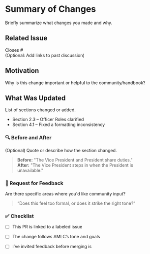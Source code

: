 # Summary of Changes
Briefly summarize what changes you made and why.

##  Related Issue
Closes #<issue-number>  
(Optional: Add links to past discussion)

##  Motivation
Why is this change important or helpful to the community/handbook?

##  What Was Updated
List of sections changed or added.

- Section 2.3 – Officer Roles clarified
- Section 4.1 – Fixed a formatting inconsistency

### 🔍 Before and After
(Optional) Quote or describe how the section changed.

> **Before:** "The Vice President and President share duties."  
> **After:** "The Vice President steps in when the President is unavailable."

### 🙋 Request for Feedback
Are there specific areas where you'd like community input?

> “Does this feel too formal, or does it strike the right tone?”

### ✅ Checklist
- [ ] This PR is linked to a labeled issue
- [ ] The change follows AMLC’s tone and goals
- [ ] I’ve invited feedback before merging is


